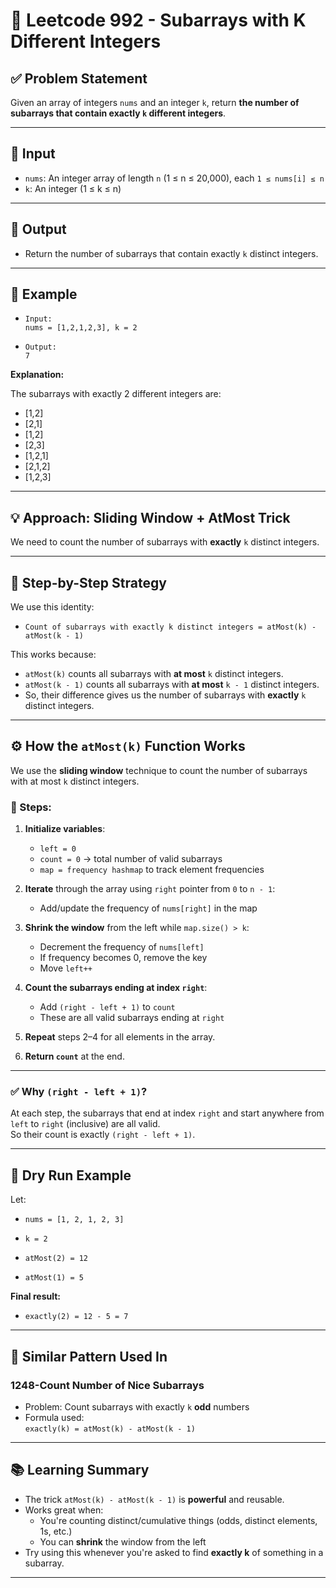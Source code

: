 # 📘 Leetcode 992 - Subarrays with K Different Integers

## ✅ Problem Statement

Given an array of integers `nums` and an integer `k`, return **the number of subarrays that contain exactly `k` different integers**.

---

## 🔢 Input

- `nums`: An integer array of length `n` (1 ≤ n ≤ 20,000), each `1 ≤ nums[i] ≤ n`
- `k`: An integer (1 ≤ k ≤ n)

---

## 🎯 Output

- Return the number of subarrays that contain exactly `k` distinct integers.

---

## 🧪 Example

- `Input:`  
  `nums = [1,2,1,2,3], k = 2`

- `Output:`  
  `7`

**Explanation:**

The subarrays with exactly 2 different integers are:
- [1,2]  
- [2,1]  
- [1,2]  
- [2,3]  
- [1,2,1]  
- [2,1,2]  
- [1,2,3]

---

## 💡 Approach: Sliding Window + AtMost Trick

We need to count the number of subarrays with **exactly** `k` distinct integers.

---

## 🔁 Step-by-Step Strategy

We use this identity:

- `Count of subarrays with exactly k distinct integers = atMost(k) - atMost(k - 1)`

This works because:

- `atMost(k)` counts all subarrays with **at most** `k` distinct integers.  
- `atMost(k - 1)` counts all subarrays with **at most** `k - 1` distinct integers.  
- So, their difference gives us the number of subarrays with **exactly** `k` distinct integers.

---

## ⚙️ How the `atMost(k)` Function Works

We use the **sliding window** technique to count the number of subarrays with at most `k` distinct integers.

### 🔢 Steps:

1. **Initialize variables**:
   - `left = 0`
   - `count = 0` → total number of valid subarrays
   - `map = frequency hashmap` to track element frequencies

2. **Iterate** through the array using `right` pointer from `0` to `n - 1`:
   - Add/update the frequency of `nums[right]` in the map

3. **Shrink the window** from the left while `map.size() > k`:
   - Decrement the frequency of `nums[left]`
   - If frequency becomes 0, remove the key
   - Move `left++`

4. **Count the subarrays ending at index `right`**:
   - Add `(right - left + 1)` to `count`
   - These are all valid subarrays ending at `right`

5. **Repeat** steps 2–4 for all elements in the array.

6. **Return `count`** at the end.

---

### ✅ Why `(right - left + 1)`?

At each step, the subarrays that end at index `right` and start anywhere from `left` to `right` (inclusive) are all valid.  
So their count is exactly `(right - left + 1)`.

---

## 🧠 Dry Run Example

Let:
- `nums = [1, 2, 1, 2, 3]`
- `k = 2`

- `atMost(2) = 12`  
- `atMost(1) = 5`

**Final result:**  
- `exactly(2) = 12 - 5 = 7`

---

## 📘 Similar Pattern Used In

### **1248-Count Number of Nice Subarrays**

- Problem: Count subarrays with exactly `k` **odd** numbers  
- Formula used:  
  `exactly(k) = atMost(k) - atMost(k - 1)`

---

## 📚 Learning Summary

- The trick `atMost(k) - atMost(k - 1)` is **powerful** and reusable.
- Works great when:
  - You're counting distinct/cumulative things (odds, distinct elements, 1s, etc.)
  - You can **shrink** the window from the left
- Try using this whenever you're asked to find **exactly k** of something in a subarray.

---
